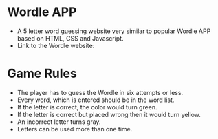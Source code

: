 # **Wordle APP**

- A 5 letter word guessing website very similar to popular Wordle APP based on HTML, CSS and Javascript.
- Link to the Wordle website: 
  

# Game Rules

- The player has to guess the Wordle in six attempts or less.
- Every word, which is entered should be in the word list.
- If the letter is correct, the color would turn green.
- If the letter is correct but placed wrong then it would turn yellow.
- An incorrect letter turns gray.
- Letters can be used more than one time.
